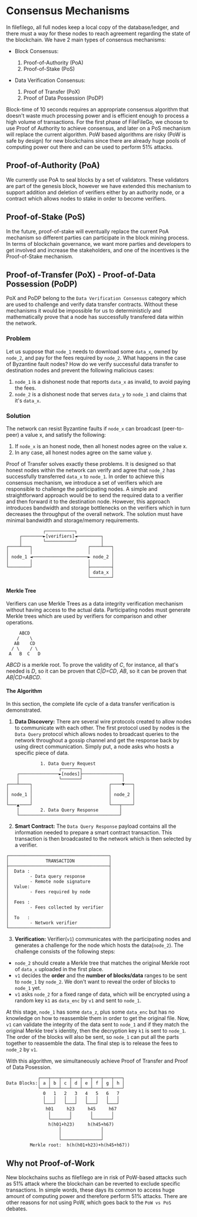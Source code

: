 # Consensus Mechanisms

In filefilego, all full nodes keep a local copy of the database/ledger, and there must a way for these nodes to reach agreement regarding the state of the blockchain. We have 2 main types of consensus mechanisms:

- Block Consensus:

    1. Proof-of-Authority (PoA)
    2. Proof-of-Stake (PoS)

- Data Verification Consensus:

    1. Proof of Transfer (PoX)
    2. Proof of Data Possession (PoDP)

Block-time of 10 seconds requires an appropriate consensus algorithm that doesn't waste much processing power and is efficient enough to process a high volume of transactions. For the first phase of FileFileGo, we choose to use Proof of Authority to achieve consensus, and later on a PoS mechanism will replace the current algorithm. PoW based algorithms are risky (PoW is safe by design) for new blockchains since there are already huge pools of computing power out there and can be used to perform 51% attacks.

## Proof-of-Authority (PoA)

We currently use PoA to seal blocks by a set of validators. These validators are part of the genesis block, however we have extended this mechanism to support addition and deletion of verifiers either by an authority node, or a contract which allows nodes to stake in order to become verifiers.

## Proof-of-Stake (PoS)

In the future, proof-of-stake will eventually replace the current PoA mechanism so different parties can participate in the block mining process. In terms of blockchain governance, we want more parties and developers to get involved and increase the stakeholders, and one of the incentives is the Proof-of-Stake mechanism.

## Proof-of-Transfer (PoX) - Proof-of-Data Possession (PoDP)

PoX and PoDP belong to the `Data Verification Consensus` category which are used to challenge and verify data transfer contracts. Without these mechanisms it would be impossible for us to deterministicly and mathematically prove that a node has successfully transfered data within the network.


### Problem

Let us suppose that `node_1` needs to download some `data_x`, owned by `node_2`, and pay for the fees required by `node_2`. What happens in the case of Byzantine fault nodes? How do we verify successful data transfer to destination nodes and prevent the following malicious cases:
1. `node_1` is a dishonest node that reports `data_x` as invalid, to avoid paying the fees.
2. `node_2` is a dishonest node that serves `data_y` to `node_1` and claims that it's `data_x`.

### Solution


The network can resist Byzantine faults if `node_x` can broadcast (peer-to-peer) a value x, and satisfy the following:

1. If `node_x` is an honest node, then all honest nodes agree on the value x.
2. In any case, all honest nodes agree on the same value y.

Proof of Transfer solves exactly these problems. It is designed so that honest nodes within the network can verify and agree that `node_2` has successfully transferred `data_x` to `node_1`. In order to achieve this consensus mechanism, we introduce a set of verifiers which are responsible to challenge the participating nodes. A simple and straightforward approach would be to send the required data to a verifier and then forward it to the destination node. However, this approach introduces bandwidth and storage bottlenecks on the verifiers which in turn decreases the throughput of the overall network. The solution must have minimal bandwidth and storage/memory requirements.

```
              ┌───────────┐
     ┌────────►[verifiers]◄─────────┐
     │        └───────────┘         │
┌────┴───┐                     ┌────┴───┐
│        │                     │        │
│ node_1 ◄─────────────────────► node_2 │
│        │                     │        │
└────────┘                     ├────────┤
                               │ data_x │
                               └────────┘

```


#### Merkle Tree

Verifiers can use Merkle Trees as a data integrity verification mechanism without having access to the actual data. Participating nodes must generate Merkle trees which are used by verifiers for comparison and other operations.

```
     ABCD 
    /    \ 
   AB    CD 
  / \    / \ 
 A   B  C   D   
```

*ABCD*  is a merkle root. To prove the validity of *C*, for instance, all that's needed is *D*, so it can be proven that *C|D=CD*, *AB*, so it can be proven that *AB|CD=ABCD*.

#### The Algorithm

In this section, the complete life cycle of a data transfer verification is demonstrated.

1. **Data Discovery:** There are several wire protocols created to allow nodes to communicate with each other. The first protocol used by nodes is the `Data Query` protocol which allows nodes to broadcast queries to the network throughout a gossip channel and get the response back by using direct communication. Simply put, a node asks who hosts a specific piece of data.

```
             1. Data Query Request
                    ┌───────┐
    ┌───────────────►[nodes]├───────────────┐
    │               └───────┘               │
┌───┴────┐                             ┌────▼───┐
│        │                             │        │
│ node_1 │                             │ node_2 │
│        │                             │        │
└───▲────┘                             └───┬────┘
    │        2. Data Query Response        │
    └──────────────────────────────────────┘
```

2. **Smart Contract:** The `Data Query Response` payload contains all the information needed to prepare a smart contract transaction. This transaction is then broadcasted to the network which is then selected by a verifier.

```
┌──────────────────────────────────────┐
│              TRANSACTION             │
├──────────────────────────────────────┤
│  Data :                              │
│        - Data query response         │
│        - Remote node signature       │
│  Value:                              │
│        - Fees required by node       │
│                                      │
│  Fees :                              │
│        - Fees collected by verifier  │
│                                      │
│  To   :                              │
│        - Network verifier            │
└──────────────────────────────────────┘

```



3. **Verification:** Verifier(`v1`) communicates with the participating nodes and generates a challenge for the node which hosts the data(`node_2`). The challenge consists of the following steps:
* `node_2` should create a Merkle tree that matches the original Merkle root of `data_x` uploaded in the first place.
* `v1` decides the **order** and the **number of blocks/data** ranges to be sent to `node_1` by `node_2`. We don't want to reveal the order of blocks to `node_1` yet.
* `v1` asks `node_2` for a fixed range of data, which will be encrypted using a random key `k1` as `data_enc` by `v1` and sent to `node_1`.

At this stage, `node_1` has some `data_z`, plus some `data_enc` but has no knowledge on how to reassemble them in order to get the original file. Now, `v1` can validate the integrity of the data sent to `node_1` and if they match the original Merkle tree's identity, then the decryption key `k1` is sent to `node_1`. The order of the blocks will also be sent, so `node_1` can put all the parts together to reassemble the data. The final step is to release the fees to `node_2` by `v1`. 

With this algorithm, we simultaneously achieve Proof of Transfer and Proof of Data Posession.
```
            ┌───┬───┬───┬───┬───┬───┬───┬───┐
Data Blocks:│ a │ b │ c │ d │ e │ f │ g │ h │
            └───┴───┴───┴───┴───┴───┴───┴───┘
              0   1   2   3   4   5   6   7
              │   │   │   │   │   │   │   │
              └───┘   └───┘   └───┘   └───┘
               h01     h23     h45     h67
                │       │       │       │
                └───────┘       └───────┘
                h(h01+h23)     h(h45+h67)
                    │               │
                    │               │
                    └───────────────┘
         Merkle root:  h(h(h01+h23)+h(h45+h67))
```



## Why not Proof-of-Work

New blockchains suchs as filefilego are in risk of PoW-based attacks such as 51% attack where the blockchain can be reverted to exclude specific transactions. In simple words, these days its common to access huge amount of computing power and therefore perform 51% attacks. There are other reasons for not using PoW, which goes back to the `PoW vs PoS` debates.